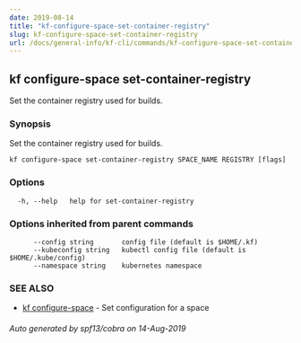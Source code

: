 ```yaml
---
date: 2019-08-14
title: "kf-configure-space-set-container-registry"
slug: kf-configure-space-set-container-registry
url: /docs/general-info/kf-cli/commands/kf-configure-space-set-container-registry/
---
```

## kf configure-space set-container-registry

Set the container registry used for builds.

### Synopsis

Set the container registry used for builds.

```
kf configure-space set-container-registry SPACE_NAME REGISTRY [flags]
```

### Options

```
  -h, --help   help for set-container-registry
```

### Options inherited from parent commands

```
      --config string       config file (default is $HOME/.kf)
      --kubeconfig string   kubectl config file (default is $HOME/.kube/config)
      --namespace string    kubernetes namespace
```

### SEE ALSO

* [kf configure-space](/docs/general-info/kf-cli/commands/kf-configure-space/)	 - Set configuration for a space

###### Auto generated by spf13/cobra on 14-Aug-2019
